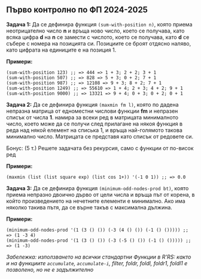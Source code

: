 ## Първо контролно по ФП 2024-2025

**Задача 1:** Да се дефинира функция `(sum-with-position n)`, която приема неотрицателно число **n** и връща ново число, което се получава, като всяка цифра **d** на **n** се замести с числото, което се получава, като **d** се събере с номера на позицията си. Позициите се броят отдясно наляво, като цифрата на единиците е на позиция 1.

**Примери:**

```racket
(sum-with-position 123) ;; => 444 => 1 + 3; 2 + 2; 3 + 1
(sum-with-position 507) ;; => 828 => 5 + 3; 0 + 2; 7 + 1
(sum-with-position 987) ;; => 12108 => 9 + 3; 8 + 2; 7 + 1
(sum-with-position 1249) ;; => 55610 => 1 + 4; 2 + 3; 4 + 2; 9 + 1
(sum-with-position 9000) ;; => 13321 => 9 + 4; 0 + 3; 0 + 2; 0 + 1
```

**Задача 2:** Да се дефинира функция `(maxmin fm l)`, която по дадена непразна матрица от едноместни числови функции **fm** и непразен списък от числа **1**. намира за всеки ред в матрицата минималното число, което може да се получи след прилагане на някоя функция в реда над някой елемент на списька 1, и връща най-голямото такова минимално число. Матрицата се представя като списък от редовете си.

Бонус: (5 т.) Решете задачата без рекурсия, само с функции от по-висок ред

**Примери:**

```racket
(maxmin (list (list square exp) (list cos 1+)) '(-1 0 1)) ;; => 0.0
```

**Задача 3:** Да се дефинира функция `(minimum-odd-nodes-prod bt)`, която приема непразно двоично дърво от цели числа и връща път от корена, в който произведението на нечетните елементи е минимално. Ако има няколко такива пътя, да се върне такъв с максимална дължина.

**Примери:**

```racket
(minimum-odd-nodes-prod '(1 (3 () ()) (-3 (4 () ()) (-1 () ())))) ;; => (1 -3 4)
(minimum-odd-nodes-prod '(1 (3 () ()) (-3 (-5 () ()) (-1 () ())))) ;; => (1 -3)
```

*Забележка: използването на всички стандартни Функции в R'RS: както и на функциите `accumulate`, `accumulate-i`, filter, foldr, foldl, foldr1, foldl1 е позволено, но не е задължително*
